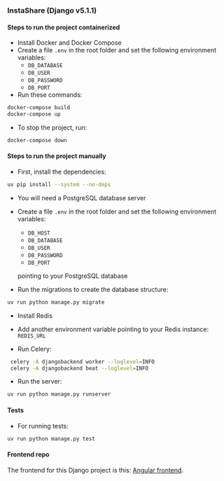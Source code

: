 ### InstaShare (Django v5.1.1)

#### Steps to run the project containerized

- Install Docker and Docker Compose
- Create a file `.env` in the root folder and set the following environment variables:
  - `DB_DATABASE`
  - `DB_USER`
  - `DB_PASSWORD`
  - `DB_PORT`
- Run these commands:

```sh
docker-compose build
docker-compose up
```

- To stop the project, run:

```sh
docker-compose down
```

#### Steps to run the project manually

- First, install the dependencies:

```sh
uv pip install --system --no-deps
```

- You will need a PostgreSQL database server
- Create a file `.env` in the root folder and set the following environment variables:

  - `DB_HOST`
  - `DB_DATABASE`
  - `DB_USER`
  - `DB_PASSWORD`
  - `DB_PORT`

  pointing to your PostgreSQL database

- Run the migrations to create the database structure:

```sh
uv run python manage.py migrate
```

- Install Redis
- Add another environment variable pointing to your Redis instance: `REDIS_URL`

- Run Celery:

```sh
 celery -A djangobackend worker --loglevel=INFO
 celery -A djangobackend beat --loglevel=INFO
```

- Run the server:

```sh
uv run python manage.py runserver
```

#### Tests

- For running tests:

```sh
uv run python manage.py test
```

#### Frontend repo

The frontend for this Django project is this: [Angular frontend](https://github.com/xero-q/angular-frontend).
